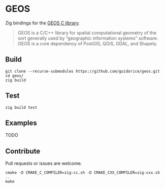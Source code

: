 # GEOS

Zig bindings for the [GEOS C library](https://libgeos.org/).

> GEOS is a C/C++ library for spatial computational geometry of the sort generally used by “geographic information systems” software. GEOS is a core dependency of PostGIS, QGIS, GDAL, and Shapely.

## Build

```shell
git clone --recurse-submodules https://github.com/guidorice/geos.git
cd geos/
zig build
```

## Test

```shell
zig build test
```

## Examples

TODO

## Contribute

Pull requests or issues are welcome.

```shell
cmake -D CMAKE_C_COMPILER=zig-cc.sh -D CMAKE_CXX_COMPILER=zig-cxx.sh ..
make
```
